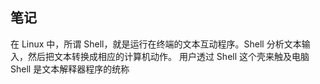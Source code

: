 
## 笔记

在 Linux 中，所谓 Shell，就是运行在终端的文本互动程序。Shell 分析文本输入，然后把文本转换成相应的计算机动作。
用户透过 Shell 这个壳来触及电脑
Shell 是文本解释器程序的统称